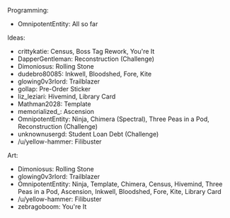 Programming:
 - OmnipotentEntity: All so far

Ideas:
 - crittykatie: Census, Boss Tag Rework, You're It
 - DapperGentleman: Reconstruction (Challenge)
 - Dimoniosus: Rolling Stone
 - dudebro80085: Inkwell, Bloodshed, Fore, Kite
 - glowing0v3rlord: Trailblazer
 - gollap: Pre-Order Sticker
 - liz\_leziari: Hivemind, Library Card
 - Mathman2028: Template
 - memorialized_: Ascension
 - OmnipotentEntity: Ninja, Chimera (Spectral), Three Peas in a Pod,
   Reconstruction (Challenge)
 - unknownusergd: Student Loan Debt (Challenge)
 - /u/yellow-hammer: Filibuster

Art:
 - Dimoniosus: Rolling Stone
 - glowing0v3rlord: Trailblazer
 - OmnipotentEntity: Ninja, Template, Chimera, Census, Hivemind, Three Peas in a
   Pod, Ascension, Inkwell, Bloodshed, Fore, Kite, Library Card
 - /u/yellow-hammer: Filibuster
 - zebragoboom: You're It
